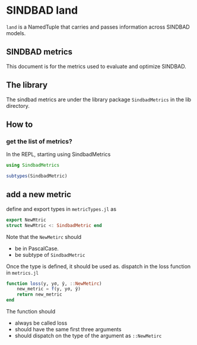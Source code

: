 # SINDBAD land

```land``` is a NamedTuple that carries and passes information across SINDBAD models.

## SINDBAD metrics

This document is for the metrics used to evaluate and optimize SINDBAD.

## The library
The sindbad metrics are under the library package ```SindbadMetrics``` in the lib directory.


## How to

### get the list of metrics?
In the REPL, starting using SindbadMetrics
````Julia
using SindbadMetrics
````

````Julia
subtypes(SindbadMetric)
````

## add a new metric
define and export types in ```metricTypes.jl``` as
````julia
export NewMtric
struct NewMtric <: SindbadMetric end
````

Note that the ```NewMetirc``` should 
- be in PascalCase.
- be subtype of ```SindbadMetric```

Once the type is defined, it should be used as. dispatch in the loss function in ```metrics.jl```

````julia
function loss(y, yσ, ŷ, ::NewMetirc)
    new_metric = f(y, yσ, ŷ)
    return new_metric
end

````
The function should 
- always be called loss
- should have the same first three arguments
- should dispatch on the type of the argument as ```::NewMetirc```

